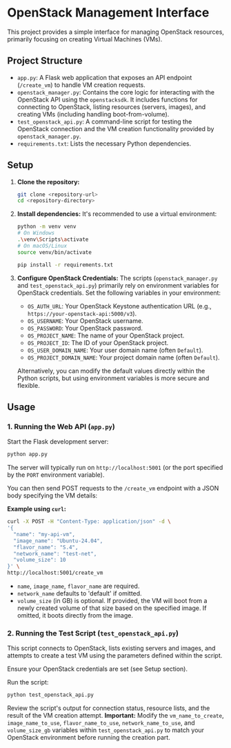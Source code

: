 # OpenStack Management Interface

This project provides a simple interface for managing OpenStack resources, primarily focusing on creating Virtual Machines (VMs).

## Project Structure

- `app.py`: A Flask web application that exposes an API endpoint (`/create_vm`) to handle VM creation requests.
- `openstack_manager.py`: Contains the core logic for interacting with the OpenStack API using the `openstacksdk`. It includes functions for connecting to OpenStack, listing resources (servers, images), and creating VMs (including handling boot-from-volume).
- `test_openstack_api.py`: A command-line script for testing the OpenStack connection and the VM creation functionality provided by `openstack_manager.py`.
- `requirements.txt`: Lists the necessary Python dependencies.

## Setup

1.  **Clone the repository:**
    ```bash
    git clone <repository-url>
    cd <repository-directory>
    ```

2.  **Install dependencies:**
    It's recommended to use a virtual environment:
    ```bash
    python -m venv venv
    # On Windows
    .\venv\Scripts\activate
    # On macOS/Linux
    source venv/bin/activate

    pip install -r requirements.txt
    ```

3.  **Configure OpenStack Credentials:**
    The scripts (`openstack_manager.py` and `test_openstack_api.py`) primarily rely on environment variables for OpenStack credentials. Set the following variables in your environment:
    - `OS_AUTH_URL`: Your OpenStack Keystone authentication URL (e.g., `https://your-openstack-api:5000/v3`).
    - `OS_USERNAME`: Your OpenStack username.
    - `OS_PASSWORD`: Your OpenStack password.
    - `OS_PROJECT_NAME`: The name of your OpenStack project.
    - `OS_PROJECT_ID`: The ID of your OpenStack project.
    - `OS_USER_DOMAIN_NAME`: Your user domain name (often `Default`).
    - `OS_PROJECT_DOMAIN_NAME`: Your project domain name (often `Default`).

    Alternatively, you can modify the default values directly within the Python scripts, but using environment variables is more secure and flexible.

## Usage

### 1. Running the Web API (`app.py`)

   Start the Flask development server:
   ```bash
   python app.py
   ```
   The server will typically run on `http://localhost:5001` (or the port specified by the `PORT` environment variable).

   You can then send POST requests to the `/create_vm` endpoint with a JSON body specifying the VM details:

   **Example using `curl`:**
   ```bash
   curl -X POST -H "Content-Type: application/json" -d \
   '{
     "name": "my-api-vm",
     "image_name": "Ubuntu-24.04",
     "flavor_name": "S.4",
     "network_name": "test-net",
     "volume_size": 10
   }' \
   http://localhost:5001/create_vm
   ```

   - `name`, `image_name`, `flavor_name` are required.
   - `network_name` defaults to 'default' if omitted.
   - `volume_size` (in GB) is optional. If provided, the VM will boot from a newly created volume of that size based on the specified image. If omitted, it boots directly from the image.

### 2. Running the Test Script (`test_openstack_api.py`)

   This script connects to OpenStack, lists existing servers and images, and attempts to create a test VM using the parameters defined within the script.

   Ensure your OpenStack credentials are set (see Setup section).

   Run the script:
   ```bash
   python test_openstack_api.py
   ```
   Review the script's output for connection status, resource lists, and the result of the VM creation attempt.
   **Important:** Modify the `vm_name_to_create`, `image_name_to_use`, `flavor_name_to_use`, `network_name_to_use`, and `volume_size_gb` variables within `test_openstack_api.py` to match your OpenStack environment before running the creation part.